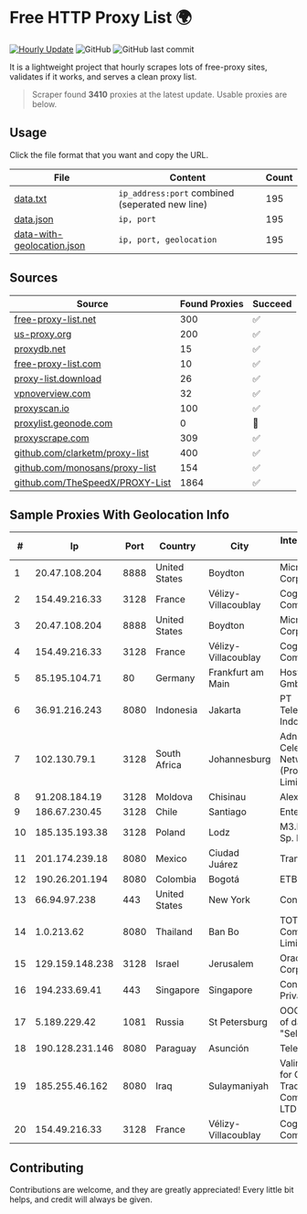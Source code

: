 
# Free HTTP Proxy List 🌍

[![Hourly Update](https://github.com/mertguvencli/http-proxy-list/actions/workflows/main.yml/badge.svg?branch=main)](https://github.com/mertguvencli/http-proxy-list/actions/workflows/main.yml)
![GitHub](https://img.shields.io/github/license/mertguvencli/http-proxy-list)
![GitHub last commit](https://img.shields.io/github/last-commit/mertguvencli/http-proxy-list)

It is a lightweight project that hourly scrapes lots of free-proxy sites, validates if it works, and serves a clean proxy list.


> Scraper found **3410** proxies at the latest update. Usable proxies are below.

## Usage

Click the file format that you want and copy the URL.


|File|Content|Count|
|----|-------|-----|
|[data.txt](https://raw.githubusercontent.com/mertguvencli/http-proxy-list/main/proxy-list/data.txt)|`ip_address:port` combined (seperated new line)|195|
|[data.json](https://raw.githubusercontent.com/mertguvencli/http-proxy-list/main/proxy-list/data.json)|`ip, port`|195|
|[data-with-geolocation.json](https://raw.githubusercontent.com/mertguvencli/http-proxy-list/main/proxy-list/data-with-geolocation.json)|`ip, port, geolocation`|195|

## Sources

|Source|Found Proxies|Succeed|
|------|-------------|-------|
|[free-proxy-list.net](https://free-proxy-list.net)|300|✅|
|[us-proxy.org](https://www.us-proxy.org)|200|✅|
|[proxydb.net](http://proxydb.net)|15|✅|
|[free-proxy-list.com](https://free-proxy-list.com/?page=&port=&type%5B%5D=http&type%5B%5D=https&up_time=0&search=Search)|10|✅|
|[proxy-list.download](https://www.proxy-list.download/HTTP)|26|✅|
|[vpnoverview.com](https://vpnoverview.com/privacy/anonymous-browsing/free-proxy-servers)|32|✅|
|[proxyscan.io](https://www.proxyscan.io)|100|✅|
|[proxylist.geonode.com](https://proxylist.geonode.com/api/proxy-list?limit=300&page=1&sort_by=lastChecked&sort_type=desc&protocols=http,https)|0|🚫|
|[proxyscrape.com](https://api.proxyscrape.com/v2/?request=displayproxies&protocol=http&timeout=10000&country=all&ssl=all&anonymity=all)|309|✅|
|[github.com/clarketm/proxy-list](https://raw.githubusercontent.com/clarketm/proxy-list/master/proxy-list-raw.txt)|400|✅|
|[github.com/monosans/proxy-list](https://raw.githubusercontent.com/monosans/proxy-list/main/proxies/http.txt)|154|✅|
|[github.com/TheSpeedX/PROXY-List](https://raw.githubusercontent.com/TheSpeedX/PROXY-List/master/http.txt)|1864|✅|


## Sample Proxies With Geolocation Info

|#|Ip|Port|Country|City|Internet Service Provider|
|-|--|----|-------|----|-------------------------|
|1|20.47.108.204|8888|United States|Boydton|Microsoft Corporation|
|2|154.49.216.33|3128|France|Vélizy-Villacoublay|Cogent Communications|
|3|20.47.108.204|8888|United States|Boydton|Microsoft Corporation|
|4|154.49.216.33|3128|France|Vélizy-Villacoublay|Cogent Communications|
|5|85.195.104.71|80|Germany|Frankfurt am Main|Host Europe GmbH|
|6|36.91.216.243|8080|Indonesia|Jakarta|PT Telekomunikasi Indonesia|
|7|102.130.79.1|3128|South Africa|Johannesburg|Adnexus Celerity Networks (Proprietary) Limited|
|8|91.208.184.19|3128|Moldova|Chisinau|Alexhost SRL|
|9|186.67.230.45|3128|Chile|Santiago|Entel Chile S.A.|
|10|185.135.193.38|3128|Poland|Lodz|M3.NET Sp. zoo Sp. K.|
|11|201.174.239.18|8080|Mexico|Ciudad Juárez|Transtelco Inc|
|12|190.26.201.194|8080|Colombia|Bogotá|ETB - Colombia|
|13|66.94.97.238|443|United States|New York|Contabo Inc.|
|14|1.0.213.62|8080|Thailand|Ban Bo|TOT Public Company Limited|
|15|129.159.148.238|3128|Israel|Jerusalem|Oracle Corporation|
|16|194.233.69.41|443|Singapore|Singapore|Contabo Asia Private Limited|
|17|5.189.229.42|1081|Russia|St Petersburg|OOO "Network of data-centers "Selectel"|
|18|190.128.231.146|8080|Paraguay|Asunción|Telecel S.A.|
|19|185.255.46.162|8080|Iraq|Sulaymaniyah|Valin Company for General Trading and Communication LTD|
|20|154.49.216.33|3128|France|Vélizy-Villacoublay|Cogent Communications|



## Contributing

Contributions are welcome, and they are greatly appreciated! Every
little bit helps, and credit will always be given.

